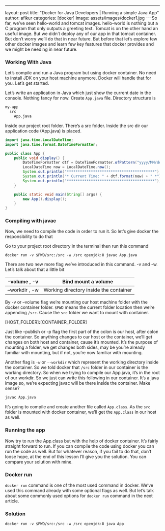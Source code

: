 ---
layout: post
title: "Docker for Java Developers | Running a simple Java App"
author: afikur
categories: [docker]
image: assets/images/docker1.jpg
---So far, we’ve seen hello-world and tomcat images. hello-world is nothing but a C program that only outputs a greeting text. Tomcat is on the other hand an useful image. But we didn’t deploy any of our app in that tomcat container. But don’t worry we’ll do that in near future. But before that let’s explore few other docker images and learn few key features that docker provides and we might be needing in near future.

### Working With Java

Let’s compile and run a Java program but using docker container. No need to install JDK on your host machine anymore. Docker will handle that for you. Let’s get started.

Let’s write an application in Java which just show the current date in the console. Nothing fancy for now. Create `App.java` file. Directory structure is

```bash
my-app
  src
    App.java
```

Inside our project root folder. There’s a src folder. Inside the src dir our application code (App.java) is placed.

```java
import java.time.LocalDateTime;
import java.time.format.DateTimeFormatter;

public class App {
    public void display() {
        DateTimeFormatter dtf = DateTimeFormatter.ofPattern("yyyy/MM/dd hh:mm:ss a");
        LocalDateTime now = LocalDateTime.now();
        System.out.println("****************************************");
        System.out.println("* Current Time: " + dtf.format(now) + " *");
        System.out.println("****************************************");
    }

    public static void main(String[] args) {
        new App().display();
    }
}
```

### Compiling with javac

Now, we need to compile the code in order to run it. So let’s give docker the responsibility to do that

Go to your project root directory in the terminal then run this command

```docker
docker run -v $PWD/src:/src -w /src openjdk:8 javac App.java
```

There are two new more flag we’ve introduced in this command. -v and -w. Let’s talk about that a little bit

| –volume , -v  | Bind mount a volume                    |
| ------------- | -------------------------------------- |
| –workdir , -w | Working directory inside the container |

By -v or –volume flag we’re mounting our host machine folder with the docker container folder. `$PWD` means the current folder location then we’re appending `/src`. Cause the `src` folder we want to mount with container.

[HOST_FOLDER]**:**[CONTAINER_FOLDER]

Just like –publish or -p flag the first part of the colon is our host, after colon the container. So anything changes to our host or the container, we’ll get changes on both host and container, cause it’s mounted. It’s the purpose of mounting a folder, we get changes both sides, may be you’re already familiar with mounting, but if not, you’re now familiar with mounting.

Another flag is `-w` or `--workdir` which represent the working directory inside the container. So we told docker that `/src` folder in our container is the working directory. So when we trying to compile our App.java, it’s in the root of our workdir. So we just can write this following in our container. It’s a java image so, we’re expecting javac will be there inside the container. Make sense?

```bash
javac App.java
```

It’s going to compile and create another file called `App.class`. As the `src` folder is mounted with docker container, we’ll get the `App.class` in our host as well.

### Running the app

Now try to run the App.class but with the help of docker container. It’s fairly straight forward to run. If you can compile the code using docker you can run the code as well. But for whatever reason, if you fail to do that, don’t loose hope, at the end of this lesson I’ll give you the solution. You can compare your solution with mine.

### Docker run

`docker run` command is one of the most used command in docker. We’ve used this command already with some optional flags as well. But let’s talk about some commonly used options for `docker run` command in the next article.

### Solution

```docker
docker run -v $PWD/src:/src -w /src openjdk:8 java App
```
